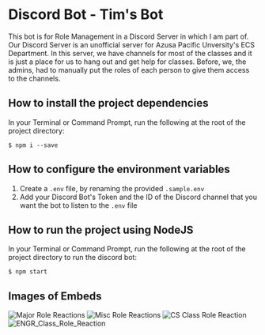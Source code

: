 # Discord Bot - Tim's Bot

This bot is for Role Management in a Discord Server in which I am part of. Our
Discord Server is an unofficial server for Azusa Pacific Unversity's ECS Department.
In this server, we have channels for most of the classes and it is just a place
for us to hang out and get help for classes. Before, we, the admins, had to manually
put the roles of each person to give them access to the channels.

## How to install the project dependencies

In your Terminal or Command Prompt, run the following at the root of the
project directory:

```
$ npm i --save
```

## How to configure the environment variables

1. Create a `.env` file, by renaming the provided `.sample.env`
2. Add your Discord Bot's Token and the ID of the Discord channel that you want
the bot to listen to the `.env` file

## How to run the project using NodeJS

In your Terminal or Command Prompt, run the following at the root of the
project directory to run the discord bot:

```
$ npm start
```

## Images of Embeds
![Major Role Reactions](images/Major_Role_Reaction.PNG)
![Misc Role Reactions](images/Misc_Role_Reaction.PNG)
![CS Class Role Reaction](images/CS_Class_Role_Reaction.PNG)
![ENGR_Class_Role_Reaction](images/ENGR_Class_Role_Reaction.PNG)
